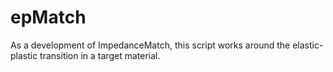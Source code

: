 # epMatch
As a development of ImpedanceMatch, this script works around the elastic-plastic transition in a target material.
